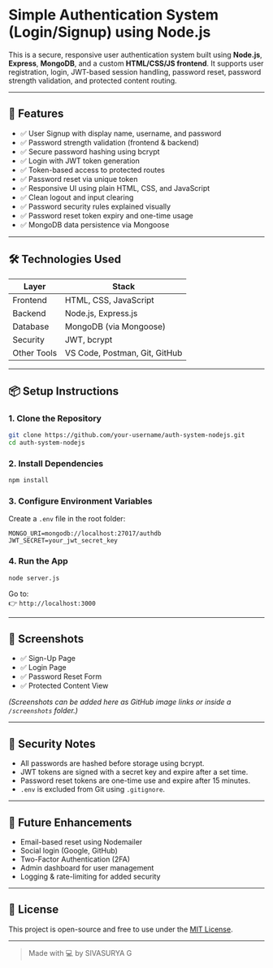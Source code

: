 # Simple Authentication System (Login/Signup) using Node.js

This is a secure, responsive user authentication system built using **Node.js**, **Express**, **MongoDB**, and a custom **HTML/CSS/JS frontend**. It supports user registration, login, JWT-based session handling, password reset, password strength validation, and protected content routing.

---

## 🔧 Features

- ✅ User Signup with display name, username, and password
- ✅ Password strength validation (frontend & backend)
- ✅ Secure password hashing using bcrypt
- ✅ Login with JWT token generation
- ✅ Token-based access to protected routes
- ✅ Password reset via unique token
- ✅ Responsive UI using plain HTML, CSS, and JavaScript
- ✅ Clean logout and input clearing
- ✅ Password security rules explained visually
- ✅ Password reset token expiry and one-time usage
- ✅ MongoDB data persistence via Mongoose

---

## 🛠 Technologies Used

| Layer       | Stack                         |
|-------------|-------------------------------|
| Frontend    | HTML, CSS, JavaScript         |
| Backend     | Node.js, Express.js           |
| Database    | MongoDB (via Mongoose)        |
| Security    | JWT, bcrypt                   |
| Other Tools | VS Code, Postman, Git, GitHub |

---

## 📦 Setup Instructions

### 1. Clone the Repository
```bash
git clone https://github.com/your-username/auth-system-nodejs.git
cd auth-system-nodejs
```

### 2. Install Dependencies
```bash
npm install
```

### 3. Configure Environment Variables

Create a `.env` file in the root folder:
```
MONGO_URI=mongodb://localhost:27017/authdb
JWT_SECRET=your_jwt_secret_key
```

### 4. Run the App
```bash
node server.js
```

Go to:  
👉 `http://localhost:3000`

---

## 📸 Screenshots

- ✅ Sign-Up Page  
- ✅ Login Page  
- ✅ Password Reset Form  
- ✅ Protected Content View  

*(Screenshots can be added here as GitHub image links or inside a `/screenshots` folder.)*

---

## 🔐 Security Notes

- All passwords are hashed before storage using bcrypt.
- JWT tokens are signed with a secret key and expire after a set time.
- Password reset tokens are one-time use and expire after 15 minutes.
- `.env` is excluded from Git using `.gitignore`.

---

## 📌 Future Enhancements

- Email-based reset using Nodemailer
- Social login (Google, GitHub)
- Two-Factor Authentication (2FA)
- Admin dashboard for user management
- Logging & rate-limiting for added security

---

## 📄 License

This project is open-source and free to use under the [MIT License](LICENSE).

---

> Made with 💻 by SIVASURYA G
